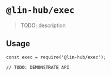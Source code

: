 # `@lin-hub/exec`

> TODO: description

## Usage

```
const exec = require('@lin-hub/exec');

// TODO: DEMONSTRATE API
```
